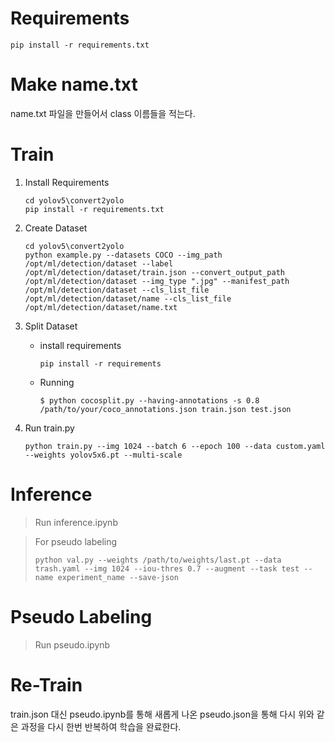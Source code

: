 # Requirements

```
pip install -r requirements.txt
```
# Make name.txt
name.txt 파일을 만들어서 class 이름들을 적는다.
# Train
1. Install Requirements
   ```
   cd yolov5\convert2yolo
   pip install -r requirements.txt
   ```
2. Create Dataset
   ```
   cd yolov5\convert2yolo
   python example.py --datasets COCO --img_path /opt/ml/detection/dataset --label /opt/ml/detection/dataset/train.json --convert_output_path /opt/ml/detection/dataset --img_type ".jpg" --manifest_path /opt/ml/detection/dataset --cls_list_file /opt/ml/detection/dataset/name --cls_list_file /opt/ml/detection/dataset/name.txt
   ```
   
3. Split Dataset
   - install requirements
        ```
        pip install -r requirements
        ```
   - Running
        ```
        $ python cocosplit.py --having-annotations -s 0.8 /path/to/your/coco_annotations.json train.json test.json
        ```
4. Run train.py
   ```
   python train.py --img 1024 --batch 6 --epoch 100 --data custom.yaml --weights yolov5x6.pt --multi-scale
   ```
# Inference

> Run inference.ipynb

> For pseudo labeling 
> ```
> python val.py --weights /path/to/weights/last.pt --data trash.yaml --img 1024 --iou-thres 0.7 --augment --task test --name experiment_name --save-json
> ```

# Pseudo Labeling
> Run pseudo.ipynb

# Re-Train
train.json 대신 pseudo.ipynb를 통해 새롭게 나온 pseudo.json을 통해 다시 위와 같은 과정을 다시 한번 반복하여 학습을 완료한다.
